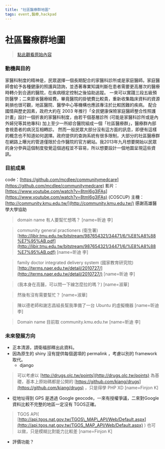 ```yaml
---
title: "社區醫療群地圖"
tags: event,醫療,hackpad
---
```


# 社區醫療群地圖

> [點此觀看原始內容](https://g0v.hackpad.tw/y7hpeEVwePc)

### 動機與目的

家醫科制度的精神是，民眾選擇一個長期配合的家醫科診所或是家庭醫師。家庭醫師會給予各種健康的照護與諮詢，並憑著專業知識判斷在患者需要更高層次的醫療時轉介到合適的醫院，在疾病穩定控制之後協助追蹤。
一來可以實踐三段五級預防醫學；二來節省醫療經費。畢竟醫院的掛號費比較貴，重新收集臨床資料的資源耗損也很可觀，地區醫院、醫學中心等機構也應該專注於比較困難的疾病。
配合國情與歷史因素，政府大約在 2003 年推行「全民健康保險家庭醫師整合性照護計畫」設計一個折衷的家醫科制度，由若干個基層診所 (可能是家醫科診所或是內外婦兒等其他專科) 加上至少一所綜合醫院組成一個「社區醫療群」，醫療群內部會視患者的病況互相轉診。
然而一般民眾大部分沒有這方面的訊息，即便有這樣的概念也不知道如何選擇。政府提供的查詢系統有很多限制，大部分的社區醫療群在網路上曝光的管道僅限於合作醫院的官方網站。我2013年九月想要開始以民眾的身分參與這個制度發覺這個過程並不容易，所以想要設計一個地圖呈現這些資訊。

### 目前成果

code：[https://github.com/mcdlee/communitymedcare](https://github.com/mcdlee/communitymedcare)
影片： [https://www.youtube.com/watch?v=8tml6g3lFAs](https://www.youtube.com/watch?v=8tml6g3lFAs) (COSCUP)
主機： [http://community.kmu.edu.tw/](http://community.kmu.edu.tw/) 感謝高雄醫學大學協助
> domain name 有人要幫忙想嗎？
> [name=昕迪 李]

> community general practioners (衛生署) [http://libir.tmu.edu.tw/bitstream/987654321/34471/6/%E8%A8%88%E7%95%AB.pdf](http://libir.tmu.edu.tw/bitstream/987654321/34471/6/%E8%A8%88%E7%95%AB.pdf)
> [name=昕迪 李]

> family doctor integrated delivery system (國家教育研究院) [http://terms.naer.edu.tw/detail/2010727/](http://terms.naer.edu.tw/detail/2010727/)
> [name=昕迪 李]

> (我本身在高醫，可以問一下線怎麼拉的嗎？)
> [name=淑華]

> 然後有沒有需要幫忙？
> [name=淑華]

> 陳以德老師和謝志昌組長幫我準備了一台 Ubuntu 的虛擬機器
> [name=昕迪 李]

> Domain name 目前取 community.kmu.edu.tw
> [name=昕迪 李]

### 未來發展方向

- 正本清源，請衛福部釋出此資料。
- 因為原生的 shiny 沒有提供每個選項的 permalink ，考慮以別的 framework 取代。
    - django
> 可以考慮以 [http://drugs.olc.tw/points](http://drugs.olc.tw/points) 為基礎，基本上原始碼都是公開的 [https://github.com/kiang/drugs](https://github.com/kiang/drugs) ，只是得學 PHP XD
> [name=Finjon K]

- 從地址得到 GPS 是透過 Google geocode，一來有授權爭議，二來對Google資料比較不完整的地區一定沒有 TGOS正確。
> TGOS API( [http://api.tgos.nat.gov.tw/TGOS\_MAP\_API/Web/Default.aspx](http://api.tgos.nat.gov.tw/TGOS_MAP_API/Web/Default.aspx) ) 也可以做，只是模糊比對能力比較差
> [name=Finjon K]

- 評價功能？

